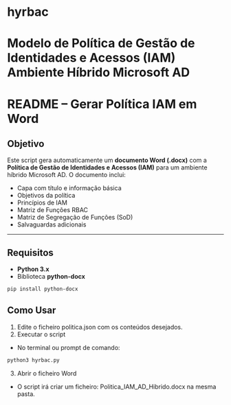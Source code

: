 # hyrbac
# Modelo de Política de Gestão de Identidades e Acessos (IAM) Ambiente Híbrido Microsoft AD

# README – Gerar Política IAM em Word

## Objetivo
Este script gera automaticamente um **documento Word (.docx)** com a **Política de Gestão de Identidades e Acessos (IAM)** para um ambiente híbrido Microsoft AD. O documento inclui:  
- Capa com título e informação básica  
- Objetivos da política  
- Princípios de IAM  
- Matriz de Funções RBAC  
- Matriz de Segregação de Funções (SoD)  
- Salvaguardas adicionais  
---

## Requisitos
- **Python 3.x**  
- Biblioteca **python-docx**  
```bash
pip install python-docx
```
## Como Usar
1. Edite o ficheiro politica.json com os conteúdos desejados.
2. Executar o script
* No terminal ou prompt de comando:
```bash
python3 hyrbac.py
```
3. Abrir o ficheiro Word
* O script irá criar um ficheiro: Politica_IAM_AD_Hibrido.docx na mesma pasta.
